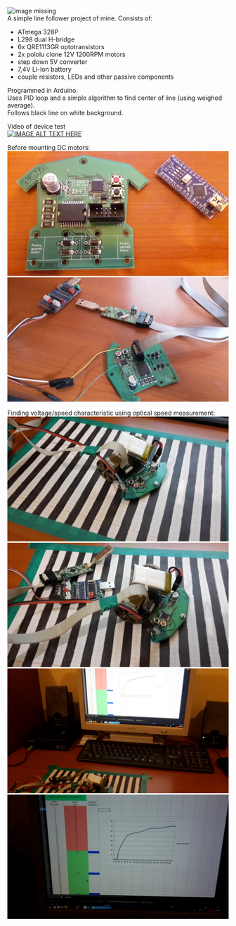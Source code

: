 ![image missing](making%20of/clang.png)  
A simple line follower project of mine.
Consists of:
 * ATmega 328P  
 * L298 dual H-bridge  
 * 6x QRE1113GR optotransistors  
 * 2x pololu clone 12V 1200RPM motors  
 * step down 5V converter  
 * 7,4V Li-Ion battery  
 * couple resistors, LEDs and other passive components  

Programmed in Arduino.  
Uses PID loop and a simple algorithm to find center of line (using weighed average).  
Follows black line on white background.  

Video of device test  
[![IMAGE ALT TEXT HERE](https://img.youtube.com/vi/-RvJ9BSbzys/0.jpg)](https://www.youtube.com/watch?v=-RvJ9BSbzys) 

Before mounting DC motors:  
![image missing](making%20of/before-mounting-motors.jpg)  
![image missing](making%20of/before-mounting-motors-debug.jpg)  

Finding voltage/speed characteristic using optical speed measurement:  
![image missing](making%20of/testing.jpg)  
![image missing](making%20of/testing2.jpg)  
![image missing](making%20of/spreadsheet2.jpg)  
![image missing](making%20of/spreadsheet.jpg)  


